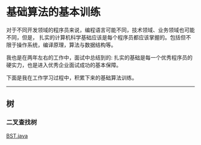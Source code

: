 # 基础算法的基本训练
对于不同开发领域的程序员来说，编程语言可能不同，技术领域、业务领域也可能不同，但是，
扎实的计算机科学基础应该是每个程序员都应该掌握的。包括但不限于操作系统，编译原理，算法与数据结构等。

我也是在两年左右的工作中，面试中总结到的: 扎实的基础是每一个优秀程序员的硬实力，也是进入优秀企业面试成功的基本保障。

下面是我在工作学习过程中，积累下来的基础算法训练。

---
## 树

### 二叉查找树
[BST.java](https://github.com/gsonkeno/algorithms/blob/master/src/main/java/com/gsonkeno/algorithms/tree/BST.java)